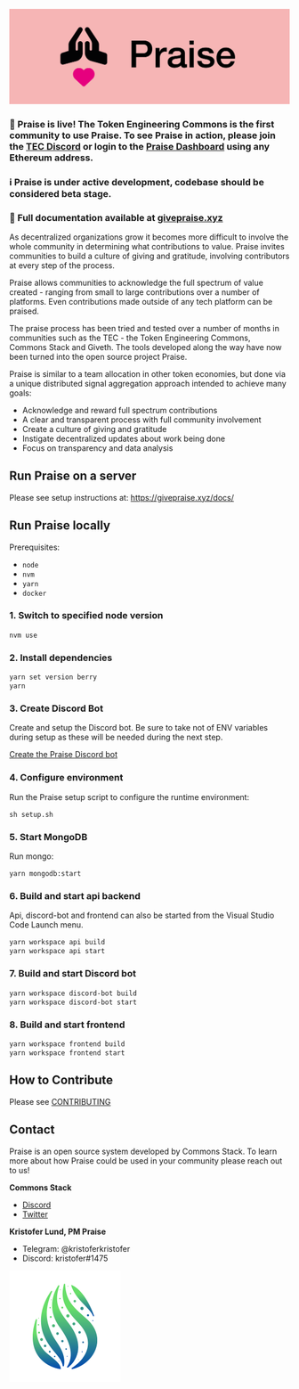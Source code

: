 ![Praise Banner](/media/banner.png)

### 🎉 Praise is live! The Token Engineering Commons is the first community to use Praise. To see Praise in action, please join the [TEC Discord](https://discord.tecommons.org) or login to the [Praise Dashboard](https://praise.tecommons.org) using any Ethereum address.

### ℹ️ Praise is under active development, codebase should be considered beta stage.

### 🔗 Full documentation available at [givepraise.xyz](https://givepraise.xyz)

As decentralized organizations grow it becomes more difficult to involve the whole community in determining what contributions to value. Praise invites communities to build a culture of giving and gratitude, involving contributors at every step of the process.

Praise allows communities to acknowledge the full spectrum of value created - ranging from small to large contributions over a number of platforms. Even contributions made outside of any tech platform can be praised.

The praise process has been tried and tested over a number of months in communities such as the TEC - the Token Engineering Commons, Commons Stack and Giveth. The tools developed along the way have now been turned into the open source project Praise.

Praise is similar to a team allocation in other token economies, but done via a unique distributed signal aggregation approach intended to achieve many goals:

- Acknowledge and reward full spectrum contributions
- A clear and transparent process with full community involvement
- Create a culture of giving and gratitude
- Instigate decentralized updates about work being done
- Focus on transparency and data analysis

## Run Praise on a server

Please see setup instructions at: https://givepraise.xyz/docs/

## Run Praise locally

Prerequisites:

- `node`
- `nvm`
- `yarn`
- `docker`

### 1. Switch to specified node version

```
nvm use
```

### 2. Install dependencies

```
yarn set version berry
yarn
```

### 3. Create Discord Bot

Create and setup the Discord bot. Be sure to take not of ENV variables during setup as these will be needed during the next step.

[Create the Praise Discord bot](https://givepraise.xyz/docs/setup/create-discord-bot)

### 4. Configure environment

Run the Praise setup script to configure the runtime environment:

```
sh setup.sh
```

### 5. Start MongoDB

Run mongo:

```
yarn mongodb:start
```

### 6. Build and start api backend

Api, discord-bot and frontend can also be started from the Visual Studio Code Launch menu.

```
yarn workspace api build
yarn workspace api start
```

### 7. Build and start Discord bot

```
yarn workspace discord-bot build
yarn workspace discord-bot start
```

### 8. Build and start frontend

```
yarn workspace frontend build
yarn workspace frontend start
```

## How to Contribute

Please see [CONTRIBUTING](CONTRIBUTING.md)

## Contact

Praise is an open source system developed by Commons Stack. To learn more about how Praise could be used in your community please reach out to us!

**Commons Stack**

- [Discord](http://discord.link/commonsstack)
- [Twitter](https://twitter.com/commonsstack)

**Kristofer Lund, PM Praise**

- Telegram: @kristoferkristofer
- Discord: kristofer#1475

![Commons Stack](/media/cs.png)
